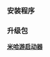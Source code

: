 ### 安装程序


### 升级包
**[米哈游启动器](https://hyp-webstatic.mihoyo.com/hyp-client/jGHBHlcOq1_1.2.2.159_1_1_cps_bh3_cn_jGHBHlcOq1_9mihoyo_202410101741_zLYnMThb.zip)**
